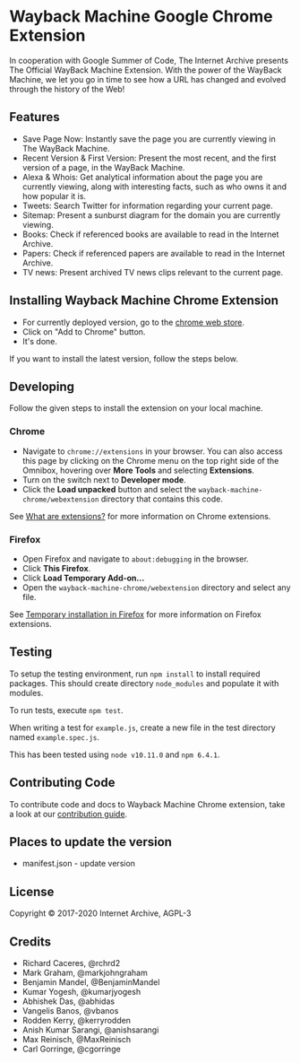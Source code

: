 
# Wayback Machine Google Chrome Extension

In cooperation with Google Summer of Code, The Internet Archive presents
The Official WayBack Machine Extension. With the power of the WayBack Machine,
we let you go in time to see how a URL has changed and evolved through the
history of the Web!

## Features

- Save Page Now: Instantly save the page you are currently viewing   in The
  WayBack Machine.
- Recent Version & First Version: Present the most recent, and the first
  version of a page, in the WayBack Machine.
- Alexa & Whois: Get analytical information about the page you are currently
  viewing, along with interesting facts, such as who owns it and how popular
  it is.
- Tweets: Search Twitter for information regarding your current page.
- Sitemap: Present a sunburst diagram for the domain you are currently viewing.
- Books: Check if referenced books are available to read in the Internet
  Archive.
- Papers: Check if referenced papers are available to read in the Internet
  Archive.
- TV news: Present archived TV news clips relevant to the current page.

## Installing Wayback Machine Chrome Extension

- For currently deployed version, go to the [chrome web store](https://chrome.google.com/webstore/detail/wayback-machine/fpnmgdkabkmnadcjpehmlllkndpkmiak).
- Click on "Add to Chrome" button.
- It's done.

If you want to install the latest version, follow the steps below.

## Developing

Follow the given steps to install the extension on your local machine.

### Chrome

- Navigate to `chrome://extensions` in your browser. You can also access this page by clicking on the Chrome menu on the top right side of the Omnibox, hovering over **More Tools**  and selecting **Extensions**.
- Turn on the switch next to **Developer mode**.
- Click the **Load unpacked** button and select the `wayback-machine-chrome/webextension` directory that contains this code.

See [What are extensions?](https://developer.chrome.com/extensions) for more information on Chrome extensions.

### Firefox

- Open Firefox and navigate to `about:debugging` in the browser.
- Click **This Firefox**.
- Click **Load Temporary Add-on...**
- Open the `wayback-machine-chrome/webextension` directory and select any file.

See [Temporary installation in Firefox](https://extensionworkshop.com/documentation/develop/temporary-installation-in-firefox/) for more information on Firefox extensions.

## Testing

To setup the testing environment, run `npm install` to install required packages.
This should create directory `node_modules` and populate it with modules.

To run tests, execute `npm test`.

When writing a test for `example.js`, create a new file in the test directory
named `example.spec.js`.

This has been tested using `node v10.11.0` and `npm 6.4.1`.

## Contributing Code
To contribute code and docs to Wayback Machine Chrome extension, take a look at our [contribution guide](./CONTRIBUTION_GUIDE.md).

## Places to update the version

- manifest.json - update version

## License

Copyright © 2017-2020 Internet Archive, AGPL-3

## Credits

- Richard Caceres, @rchrd2
- Mark Graham, @markjohngraham
- Benjamin Mandel, @BenjaminMandel
- Kumar Yogesh, @kumarjyogesh
- Abhishek Das, @abhidas
- Vangelis Banos, @vbanos
- Rodden Kerry, @kerryrodden
- Anish Kumar Sarangi, @anishsarangi
- Max Reinisch, @MaxReinisch
- Carl Gorringe, @cgorringe

